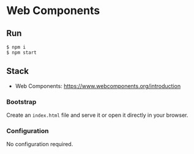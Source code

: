 # Web Components

## Run

```
$ npm i
$ npm start
```

## Stack

- Web Components: https://www.webcomponents.org/introduction

### Bootstrap

Create an `index.html` file and serve it or open it directly in your browser.

### Configuration

No configuration required.
